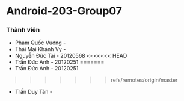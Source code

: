 # Android-203-Group07
### Thành viên
* Phạm Quốc Vương - 
* Thái Mai Khánh Vy - 
* Nguyễn Đức Tài - 20120568
<<<<<<< HEAD
* Trần Đức Anh - 20120251 
=======
* Trần Đức Anh - 20120251
>>>>>>> refs/remotes/origin/master
* Trần Duy Tân - 
